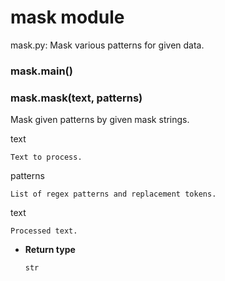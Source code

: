 # mask module

mask.py: Mask various patterns for given data.


### mask.main()

### mask.mask(text, patterns)
Mask given patterns by given mask strings.

text

    Text to process.

patterns

    List of regex patterns and replacement tokens.

text

    Processed text.


* **Return type**

    `str`
